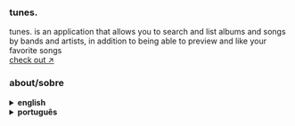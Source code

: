 ### tunes.

tunes. is an application that allows you to search and list albums and songs by bands and artists, in addition to being able to preview and like your favorite songs <br />
[check out ↗](https://crischgs.github.io/tunes/)

### about/sobre

<details>
<summary markdown="span"><strong>english</strong></summary>
tunes. is an application that allows you to search and list albums and songs by bands and artists, in addition to being able to preview and like your favorite songs.
is a project that was developed during my training in web development at trybe, where I put into practice the concepts of React Router and lifecycle-methods.
<br />
</details>

<details>
<summary markdown="span"><strong>português</strong></summary>
tunes. é uma aplicação que permite pesquisar e listar álbuns e músicas de bandas e artistas, além de ser possível executar o preview e favoritar suas músicas preferidas<br />
é um projeto que foi desenvolvido durante minha formação em desenvolvimento web pela trybe, onde coloquei em prática os conceitos de React Router e lifecycle-methods.
<br />
</details>